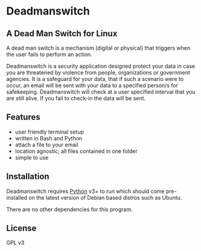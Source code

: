 # Deadmanswitch
## A Dead Man Switch for Linux



A dead man switch is a mechanism (digital or physical) that triggers when the user fails to perform an action.

Deadmanswitch is a security application designed protect your data in case you are threatened by violence from people, organizations or government agencies. It is a safeguard for your data, that if such a scenario were to occur, an email will be sent with your data to a specified person/s for safekeeping. Deadmanswitch will check at a user specified interval that you are still alive. If you fail to check-in the data will be sent.

## Features

- user friendly terminal setup
- written in Bash and Python
- attach a file to your email
- location agnostic; all files contained in one folder
- simple to use

## Installation

Deadmanswitch requires [Python](https://www.python.org/) v3+ to run which should come pre-installed on the latest version of Debian based distros such as Ubuntu.

There are no other dependencies for this program. 

## License

GPL v3

